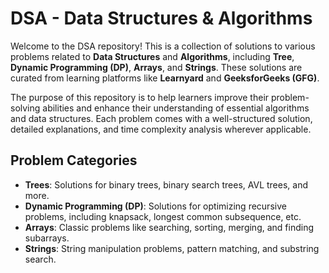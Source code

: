 # DSA - Data Structures & Algorithms

Welcome to the DSA repository! This is a collection of solutions to various problems related to **Data Structures** and **Algorithms**, including **Tree**, **Dynamic Programming (DP)**, **Arrays**, and **Strings**. These solutions are curated from learning platforms like **Learnyard** and **GeeksforGeeks (GFG)**.

The purpose of this repository is to help learners improve their problem-solving abilities and enhance their understanding of essential algorithms and data structures. Each problem comes with a well-structured solution, detailed explanations, and time complexity analysis wherever applicable.

## Problem Categories

- **Trees**: Solutions for binary trees, binary search trees, AVL trees, and more.
- **Dynamic Programming (DP)**: Solutions for optimizing recursive problems, including knapsack, longest common subsequence, etc.
- **Arrays**: Classic problems like searching, sorting, merging, and finding subarrays.
- **Strings**: String manipulation problems, pattern matching, and substring search.
